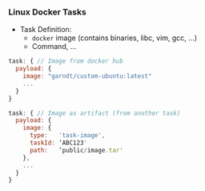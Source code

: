### Linux Docker Tasks

 * Task Definition:
   * `docker` image (contains binaries, libc, vim, gcc, ...)
   * Command, ...

```js
task: { // Image from docker hub
  payload: {
    image: "garndt/custom-ubuntu:latest"
    ...
  }
}

task: { // Image as artifact (from another task)
  payload: {
    image: {
      type:   'task-image',
      taskId: ‘ABC123'
      path:   ‘public/image.tar'
    },
    ...
  }
}
```

